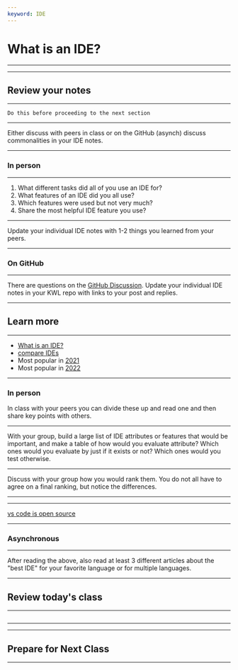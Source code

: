 ```yaml
---
keyword: IDE
---
```

# What is an IDE?  

---



---


## Review your notes

---

```{important}
Do this before proceeding to the next section
```

---

Either discuss with peers in class or on the GitHub (asynch) discuss commonalities in your IDE notes.

---

### In person

---

1. What different tasks did all of you use an IDE for?
1. What features of an IDE did you all use?
1. Which features were used but not very much?
1. Share the most helpful IDE feature you use?

---

Update your individual IDE notes with 1-2 things you learned from your peers.

---


### On GitHub

---

There are questions on the [GitHub Discussion](https://github.com/introcompsys/fa22community/discussions/14). Update your individual IDE notes in your KWL repo with links to your post and replies.

---


## Learn more

---


- [What is an IDE?](https://www.redhat.com/en/topics/middleware/what-is-ide)
- [compare IDEs](https://en.wikipedia.org/wiki/Comparison_of_integrated_development_environments)
- Most popular in [2021](https://insights.stackoverflow.com/survey/2021#section-most-popular-technologies-integrated-development-environment)
- Most popular in [2022](https://survey.stackoverflow.co/2022/#most-popular-technologies-new-collab-tools)

---


### In person
In class with your peers you can divide these up and read one and then share key points with others.

---

With your group, build a large list of IDE attributes or features that would be important, and make a table of how would you evaluate attribute?  Which ones would you evaluate by just if it exists or not?  Which ones would you test otherwise.  

---

Discuss with your group how you would rank them.  You do not all have to agree on a final ranking, but notice the differences.

---

---
[vs code is open source](https://github.com/Microsoft/vscode/)

---


### Asynchronous

---

After reading the above, also read at least 3 different articles about the "best IDE" for your favorite language or for multiple languages.  

---

## Review today's class

---

```{include} ../_review/2022-11-28.md
```

---



---

## Prepare for Next Class

---

```{include} ../_prepare/2022-11-28.md
```


